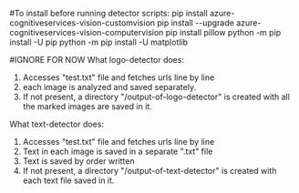 #To install before running detector scripts:
pip install azure-cognitiveservices-vision-customvision
pip install --upgrade azure-cognitiveservices-vision-computervision
pip install pillow
python -m pip install -U pip
python -m pip install -U matplotlib



#IGNORE FOR NOW
What logo-detector does:
1) Accesses "test.txt" file and fetches urls line by line
2) each image is analyzed and saved separately.
3) If not present, a directory "/output-of-logo-detector" is created with all the marked images are saved in it.

What text-detector does:
1) Accesses "test.txt" file and fetches urls line by line
2) Text in each image is saved in a separate ".txt" file
3) Text is saved by order written
4) If not present, a directory "/output-of-text-detector" is created with each text file saved in it.
